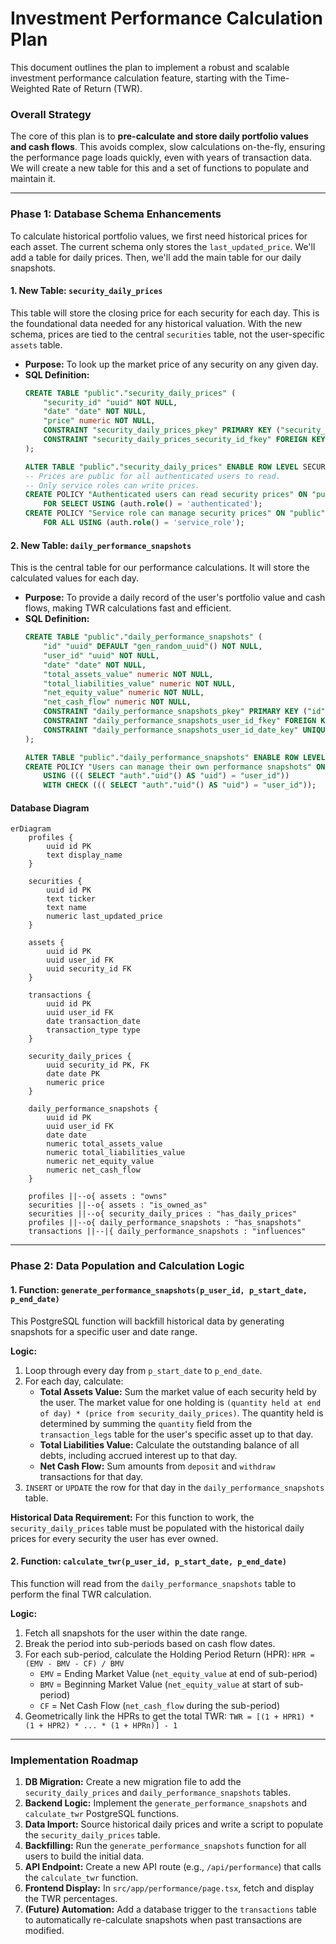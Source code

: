 # Investment Performance Calculation Plan

This document outlines the plan to implement a robust and scalable investment performance calculation feature, starting with the Time-Weighted Rate of Return (TWR).

### **Overall Strategy**

The core of this plan is to **pre-calculate and store daily portfolio values and cash flows**. This avoids complex, slow calculations on-the-fly, ensuring the performance page loads quickly, even with years of transaction data. We will create a new table for this and a set of functions to populate and maintain it.

---

### **Phase 1: Database Schema Enhancements**

To calculate historical portfolio values, we first need historical prices for each asset. The current schema only stores the `last_updated_price`. We'll add a table for daily prices. Then, we'll add the main table for our daily snapshots.

#### **1. New Table: `security_daily_prices`**

This table will store the closing price for each security for each day. This is the foundational data needed for any historical valuation. With the new schema, prices are tied to the central `securities` table, not the user-specific `assets` table.

*   **Purpose:** To look up the market price of any security on any given day.
*   **SQL Definition:**
    ```sql
    CREATE TABLE "public"."security_daily_prices" (
        "security_id" "uuid" NOT NULL,
        "date" "date" NOT NULL,
        "price" numeric NOT NULL,
        CONSTRAINT "security_daily_prices_pkey" PRIMARY KEY ("security_id", "date"),
        CONSTRAINT "security_daily_prices_security_id_fkey" FOREIGN KEY ("security_id") REFERENCES "public"."securities"("id") ON DELETE CASCADE
    );

    ALTER TABLE "public"."security_daily_prices" ENABLE ROW LEVEL SECURITY;
    -- Prices are public for all authenticated users to read.
    -- Only service roles can write prices.
    CREATE POLICY "Authenticated users can read security prices" ON "public"."security_daily_prices"
        FOR SELECT USING (auth.role() = 'authenticated');
    CREATE POLICY "Service role can manage security prices" ON "public"."security_daily_prices"
        FOR ALL USING (auth.role() = 'service_role');
    ```

#### **2. New Table: `daily_performance_snapshots`**

This is the central table for our performance calculations. It will store the calculated values for each day.

*   **Purpose:** To provide a daily record of the user's portfolio value and cash flows, making TWR calculations fast and efficient.
*   **SQL Definition:**
    ```sql
    CREATE TABLE "public"."daily_performance_snapshots" (
        "id" "uuid" DEFAULT "gen_random_uuid"() NOT NULL,
        "user_id" "uuid" NOT NULL,
        "date" "date" NOT NULL,
        "total_assets_value" numeric NOT NULL,
        "total_liabilities_value" numeric NOT NULL,
        "net_equity_value" numeric NOT NULL,
        "net_cash_flow" numeric NOT NULL,
        CONSTRAINT "daily_performance_snapshots_pkey" PRIMARY KEY ("id"),
        CONSTRAINT "daily_performance_snapshots_user_id_fkey" FOREIGN KEY ("user_id") REFERENCES "public"."profiles"("id") ON DELETE CASCADE,
        CONSTRAINT "daily_performance_snapshots_user_id_date_key" UNIQUE ("user_id", "date")
    );

    ALTER TABLE "public"."daily_performance_snapshots" ENABLE ROW LEVEL SECURITY;
    CREATE POLICY "Users can manage their own performance snapshots" ON "public"."daily_performance_snapshots"
        USING ((( SELECT "auth"."uid"() AS "uid") = "user_id"))
        WITH CHECK ((( SELECT "auth"."uid"() AS "uid") = "user_id"));
    ```

#### **Database Diagram**

```mermaid
erDiagram
    profiles {
        uuid id PK
        text display_name
    }

    securities {
        uuid id PK
        text ticker
        text name
        numeric last_updated_price
    }

    assets {
        uuid id PK
        uuid user_id FK
        uuid security_id FK
    }

    transactions {
        uuid id PK
        uuid user_id FK
        date transaction_date
        transaction_type type
    }

    security_daily_prices {
        uuid security_id PK, FK
        date date PK
        numeric price
    }

    daily_performance_snapshots {
        uuid id PK
        uuid user_id FK
        date date
        numeric total_assets_value
        numeric total_liabilities_value
        numeric net_equity_value
        numeric net_cash_flow
    }

    profiles ||--o{ assets : "owns"
    securities ||--o{ assets : "is_owned_as"
    securities ||--o{ security_daily_prices : "has_daily_prices"
    profiles ||--o{ daily_performance_snapshots : "has_snapshots"
    transactions ||--|{ daily_performance_snapshots : "influences"
```

---

### **Phase 2: Data Population and Calculation Logic**

#### **1. Function: `generate_performance_snapshots(p_user_id, p_start_date, p_end_date)`**

This PostgreSQL function will backfill historical data by generating snapshots for a specific user and date range.

**Logic:**
1.  Loop through every day from `p_start_date` to `p_end_date`.
2.  For each day, calculate:
    *   **Total Assets Value:** Sum the market value of each security held by the user. The market value for one holding is `(quantity held at end of day) * (price from security_daily_prices)`. The quantity held is determined by summing the `quantity` field from the `transaction_legs` table for the user's specific asset up to that day.
    *   **Total Liabilities Value:** Calculate the outstanding balance of all debts, including accrued interest up to that day.
    *   **Net Cash Flow:** Sum amounts from `deposit` and `withdraw` transactions for that day.
3.  `INSERT` or `UPDATE` the row for that day in the `daily_performance_snapshots` table.

**Historical Data Requirement:** For this function to work, the `security_daily_prices` table must be populated with the historical daily prices for every security the user has ever owned.

#### **2. Function: `calculate_twr(p_user_id, p_start_date, p_end_date)`**

This function will read from the `daily_performance_snapshots` table to perform the final TWR calculation.

**Logic:**
1.  Fetch all snapshots for the user within the date range.
2.  Break the period into sub-periods based on cash flow dates.
3.  For each sub-period, calculate the Holding Period Return (HPR): `HPR = (EMV - BMV - CF) / BMV`
    *   `EMV` = Ending Market Value (`net_equity_value` at end of sub-period)
    *   `BMV` = Beginning Market Value (`net_equity_value` at start of sub-period)
    *   `CF` = Net Cash Flow (`net_cash_flow` during the sub-period)
4.  Geometrically link the HPRs to get the total TWR: `TWR = [(1 + HPR1) * (1 + HPR2) * ... * (1 + HPRn)] - 1`

---

### **Implementation Roadmap**

1.  **DB Migration:** Create a new migration file to add the `security_daily_prices` and `daily_performance_snapshots` tables.
2.  **Backend Logic:** Implement the `generate_performance_snapshots` and `calculate_twr` PostgreSQL functions.
3.  **Data Import:** Source historical daily prices and write a script to populate the `security_daily_prices` table.
4.  **Backfilling:** Run the `generate_performance_snapshots` function for all users to build the initial data.
5.  **API Endpoint:** Create a new API route (e.g., `/api/performance`) that calls the `calculate_twr` function.
6.  **Frontend Display:** In `src/app/performance/page.tsx`, fetch and display the TWR percentages.
7.  **(Future) Automation:** Add a database trigger to the `transactions` table to automatically re-calculate snapshots when past transactions are modified.